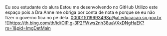 Eu sou estudante do alura 
Estou me desenvolvendo no GitHub 
Utilizo este espaço pois a Dra Anne me obriga por conta de nota e porque se eu não fizer o governo fica no pé dela. 
00001101969349Sp@al.educacao.sp.gov.br 
![]https://th.bing.com/th/id/OIP.g-3P2FWws2nh38uaVXxDNgHaEK?rs=1&pid=ImgDetMain
